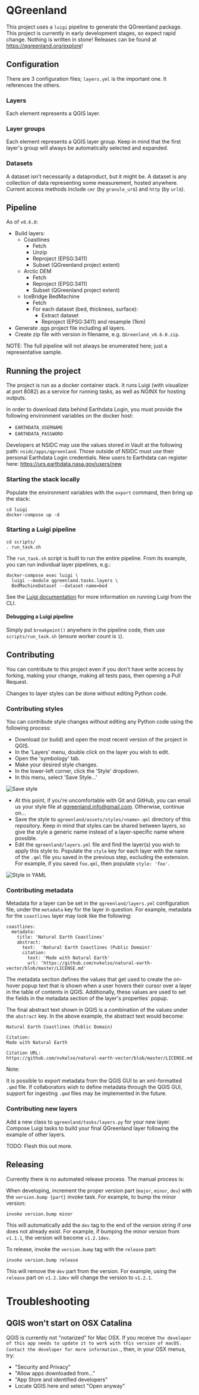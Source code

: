 # QGreenland

This project uses a `luigi` pipeline to generate the QGreenland package. This
project is currently in early development stages, so expect rapid change.
Nothing is written in stone! Releases can be found at
https://qgreenland.org/explore!


## Configuration

There are 3 configuration files; `layers.yml` is the important one. It references
the others.


### Layers

Each element represents a QGIS layer.


### Layer groups

Each element represents a QGIS layer group. Keep in mind that the first layer's
group will always be automatically selected and expanded.


### Datasets

A dataset isn't necessarily a dataproduct, but it might be. A dataset is any
collection of data representing some measurement, hosted anywhere. Current
access methods include `cmr` (by `granule_ur`s) and `http` (by `url`s).


## Pipeline

As of `v0.6.0`:

* Build layers:
    * Coastlines
        * Fetch
        * Unzip
        * Reproject (EPSG:3411)
        * Subset (QGreenland project extent)
    * Arctic DEM
        * Fetch
        * Reproject (EPSG:3411)
        * Subset (QGreenland project extent)
    * IceBridge BedMachine
        * Fetch
        * For each dataset (bed, thickness, surface):
            * Extract dataset
            * Reproject (EPSG:3411) and resample (1km)
* Generate .qgs project file including all layers.
* Create zip file with version in filename, e.g. `QGreenland_v0.6.0.zip`.

NOTE: The full pipeline will not always be enumerated here; just a
representative sample.


## Running the project

The project is run as a docker container stack. It runs Luigi (with visualizer
at port 8082) as a service for running tasks, as well as NGINX for hosting
outputs.

In order to download data behind Earthdata Login, you must provide the
following environment variables on the docker host:

* `EARTHDATA_USERNAME`
* `EARTHDATA_PASSWORD`

Developers at NSIDC may use the values stored in Vault at the following path:
`nsidc/apps/qgreenland`. Those outside of NSIDC must use their personal
Earthdata Login credentials. New users to Earthdata can register here:
https://urs.earthdata.nasa.gov/users/new


### Starting the stack locally

Populate the environment variables with the `export` command, then bring up the
stack:

```
cd luigi
docker-compose up -d
```

### Starting a Luigi pipeline

```
cd scripts/
. run_task.sh
```

The `run_task.sh` script is built to run the entire pipeline. From its example,
you can run individual layer pipelines, e.g.:

```
docker-compose exec luigi \
  luigi --module qgreenland.tasks.layers \
  BedMachineDataset --dataset-name=bed
```

See the [Luigi documentation](https://luigi.readthedocs.io/en/stable/running_luigi.html)
for more information on running Luigi from the CLI.


#### Debugging a Luigi pipeline

Simply put `breakpoint()` anywhere in the pipeline code, then use `scripts/run_task.sh` (ensure worker count is `1`).


## Contributing

You can contribute to this project even if you don't have write access by
forking, making your change, making all tests pass, then opening a Pull
Request.

Changes to layer styles can be done without editing Python code.


### Contributing styles

You can contribute style changes without editing any Python code using the
following process:

* Download (or build) and open the most recent version of the project in QGIS.
* In the 'Layers' menu, double click on the layer you wish to edit.
* Open the 'symbology' tab.
* Make your desired style changes.
* In the lower-left corner, click the 'Style' dropdown.
* In this menu, select 'Save Style...'

![Save style](docs/images/save_style.png)

* At this point, if you're uncomfortable with Git and GitHub, you can email us
  your style file at qgreenland.info@gmail.com. Otherwise, continue on...
* Save the style to `qgreenland/assets/styles/<name>.qml` directory of this
  repository. Keep in mind that styles can be shared between layers, so give
  the style a generic name instead of a layer-specific name where possible.
* Edit the `qgreenland/layers.yml` file and find the layer(s) you wish to apply
  this style to. Populate the `style` key for each layer with the name of the
  `.qml` file you saved in the previous step, excluding the extension. For
  example, if you saved `foo.qml`, then populate `style: 'foo'`.

![Style in YAML](docs/images/style_in_yaml.png)


### Contributing metadata

Metadata for a layer can be set in the `qgreenland/layers.yml` configuration
file, under the `metadata` key for the layer in question. For example, metadata
for the `coastlines` layer may look like the following:

```
coastlines:
  metadata:
    title: 'Natural Earth Coastlines'
    abstract:
      text:  'Natural Earth Coastlines (Public Domain)'
      citation:
        text: 'Made with Natural Earth'
        url: 'https://github.com/nvkelso/natural-earth-vector/blob/master/LICENSE.md'
```

The metadata section defines the values that get used to create the on-hover
popup text that is shown when a user hovers their cursor over a layer in the
table of contents in QGIS. Additionally, these values are used to set the fields
in the metadata section of the layer's properties` popup.

The final abstract text shown in QGIS is a combination of the values under the
`abstract` key. In the above example, the abstract text would become:

```
Natural Earth Coastlines (Public Domain)

Citation:
Made with Natural Earth

Citation URL:
https://github.com/nvkelso/natural-earth-vector/blob/master/LICENSE.md
```

Note:

It is possible to export metadata from the QGIS GUI to an xml-formatted `.qmd`
file. If collaborators wish to define metadata through the QGIS GUI, support for
ingesting `.qmd` files may be implemented in the future.


### Contributing new layers

Add a new class to `qgreenland/tasks/layers.py` for your new layer. Compose
Luigi tasks to build your final QGreenland layer following the example of other
layers.

TODO: Flesh this out more.


## Releasing

Currently there is no automated release process. The manual process is:

When developing, increment the proper version part (`major`, `minor`, `dev`)
with the `version.bump {part}` invoke task. For example, to bump the minor
version:

```
invoke version.bump minor
```

This will automatically add the `dev` tag to the end of the version string if
one does not already exist. For example, if bumping the minor version from
`v1.1.1`, the version will become `v1.2.1dev`.

To release, invoke the `version.bump` tag with the `release` part:

```
invoke version.bump release
```

This will remove the `dev` part from the version. For example, using the
`release` part on `v1.2.1dev` will change the version to `v1.2.1`.


# Troubleshooting

## QGIS won't start on OSX Catalina

QGIS is currently not "notarized" for Mac OSX. If you receive `The developer of this app needs to update it to work with this version of macOS. Contact the developer for more information.`, then, in your OSX menus, try:

- "Security and Privacy"
- "Allow apps downloaded from..."
- "App Store and identified developers"
- Locate QGIS here and select "Open anyway"
